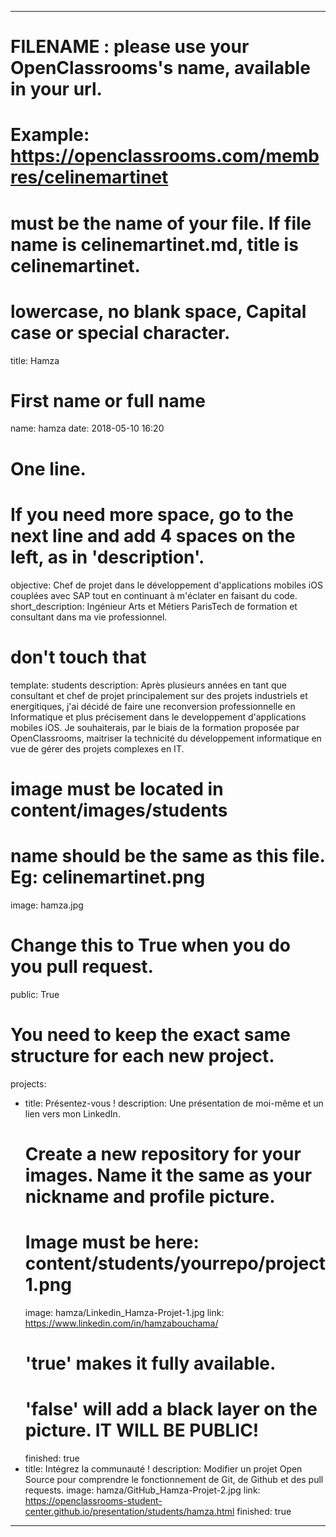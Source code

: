 ---


# FILENAME : please use your OpenClassrooms's name, available in your url.
# Example: https://openclassrooms.com/membres/celinemartinet
# must be the name of your file. If file name is celinemartinet.md, title is celinemartinet.
# lowercase, no blank space, Capital case or special character.
title: Hamza

# First name or full name
name: hamza
date: 2018-05-10 16:20

# One line.
# If you need more space, go to the next line and add 4 spaces on the left, as in 'description'.
objective: Chef de projet dans le développement d'applications mobiles iOS couplées avec SAP tout en continuant à m'éclater en faisant du code.
short_description: Ingénieur Arts et Métiers ParisTech de formation et consultant dans ma vie professionnel.

# don't touch that
template: students
description:
    Après plusieurs années en tant que consultant et chef de projet principalement sur des projets industriels et energitiques, 
	j'ai décidé de faire une reconversion professionnelle en Informatique et plus précisement dans le developpement d'applications mobiles iOS.
	Je souhaiterais, par le biais de la formation proposée par OpenClassrooms, maitriser la technicité du développement informatique en vue de gérer des projets complexes en IT.

# image must be located in content/images/students
# name should be the same as this file. Eg: celinemartinet.png
image: hamza.jpg

# Change this to True when you do you pull request.
public: True

# You need to keep the exact same structure for each new project.
projects:
  - title: Présentez-vous !
    description: Une présentation de moi-même et un lien vers mon LinkedIn.
    # Create a new repository for your images. Name it the same as your nickname and profile picture.
    # Image must be here: content/students/yourrepo/project1.png
    image: hamza/Linkedin_Hamza-Projet-1.jpg
    link: https://www.linkedin.com/in/hamzabouchama/
    # 'true' makes it fully available.
    # 'false' will add a black layer on the picture. IT WILL BE PUBLIC!
    finished: true
  - title: Intégrez la communauté !
    description: Modifier un projet Open Source pour comprendre le fonctionnement de Git, de Github et des pull requests. 
    image: hamza/GitHub_Hamza-Projet-2.jpg
    link: https://openclassrooms-student-center.github.io/presentation/students/hamza.html
    finished: true
---